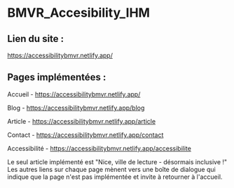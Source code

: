 # BMVR_Accesibility_IHM

## Lien du site : 
https://accessibilitybmvr.netlify.app/


## Pages implémentées : 

Accueil - https://accessibilitybmvr.netlify.app/

Blog - https://accessibilitybmvr.netlify.app/blog

Article - https://accessibilitybmvr.netlify.app/article

Contact - https://accessibilitybmvr.netlify.app/contact

Accessibilité - https://accessibilitybmvr.netlify.app/accessibilite

Le seul article implémenté est "Nice, ville de lecture - désormais inclusive !"
Les autres liens sur chaque page mènent vers une boîte de dialogue qui indique que la page n'est pas implémentée et invite à retourner à l'accueil.
